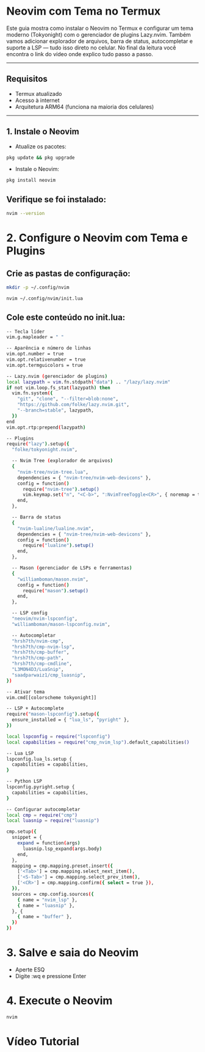 # Neovim com Tema no Termux

Este guia mostra como instalar o Neovim no Termux e configurar um tema moderno (Tokyonight) com o gerenciador de plugins Lazy.nvim. Também vamos adicionar explorador de arquivos, barra de status, autocompletar e suporte a LSP — tudo isso direto no celular. No final da leitura você encontra o link do vídeo onde explico tudo passo a passo.

---

## Requisitos

- Termux atualizado
- Acesso à internet
- Arquitetura ARM64 (funciona na maioria dos celulares)

---

## 1. Instale o Neovim
- Atualize os pacotes:
```bash
pkg update && pkg upgrade
```
- Instale o Neovim:
```bash
pkg install neovim
```

## Verifique se foi instalado:
```bash
nvim --version
```

# 2. Configure o Neovim com Tema e Plugins
## Crie as pastas de configuração:
```bash
mkdir -p ~/.config/nvim
```
```bash
nvim ~/.config/nvim/init.lua
```

## Cole este conteúdo no init.lua:
```bash
-- Tecla líder
vim.g.mapleader = " "

-- Aparência e número de linhas
vim.opt.number = true
vim.opt.relativenumber = true
vim.opt.termguicolors = true

-- Lazy.nvim (gerenciador de plugins)
local lazypath = vim.fn.stdpath("data") .. "/lazy/lazy.nvim"
if not vim.loop.fs_stat(lazypath) then
  vim.fn.system({
    "git", "clone", "--filter=blob:none",
    "https://github.com/folke/lazy.nvim.git",
    "--branch=stable", lazypath,
  })
end
vim.opt.rtp:prepend(lazypath)

-- Plugins
require("lazy").setup({
  "folke/tokyonight.nvim",

  -- Nvim Tree (explorador de arquivos)
  {
    "nvim-tree/nvim-tree.lua",
    dependencies = { "nvim-tree/nvim-web-devicons" },
    config = function()
      require("nvim-tree").setup()
      vim.keymap.set("n", "<C-b>", ":NvimTreeToggle<CR>", { noremap = true, silent = true })
    end,
  },

  -- Barra de status
  {
    "nvim-lualine/lualine.nvim",
    dependencies = { "nvim-tree/nvim-web-devicons" },
    config = function()
      require("lualine").setup()
    end,
  },

  -- Mason (gerenciador de LSPs e ferramentas)
  {
    "williamboman/mason.nvim",
    config = function()
      require("mason").setup()
    end,
  },

  -- LSP config
  "neovim/nvim-lspconfig",
  "williamboman/mason-lspconfig.nvim",

  -- Autocompletar
  "hrsh7th/nvim-cmp",
  "hrsh7th/cmp-nvim-lsp",
  "hrsh7th/cmp-buffer",
  "hrsh7th/cmp-path",
  "hrsh7th/cmp-cmdline",
  "L3MON4D3/LuaSnip",
  "saadparwaiz1/cmp_luasnip",
})

-- Ativar tema
vim.cmd[[colorscheme tokyonight]]

-- LSP + Autocomplete
require("mason-lspconfig").setup({
  ensure_installed = { "lua_ls", "pyright" },
})

local lspconfig = require("lspconfig")
local capabilities = require("cmp_nvim_lsp").default_capabilities()

-- Lua LSP
lspconfig.lua_ls.setup {
  capabilities = capabilities,
}

-- Python LSP
lspconfig.pyright.setup {
  capabilities = capabilities,
}

-- Configurar autocompletar
local cmp = require("cmp")
local luasnip = require("luasnip")

cmp.setup({
  snippet = {
    expand = function(args)
      luasnip.lsp_expand(args.body)
    end,
  },
  mapping = cmp.mapping.preset.insert({
    ['<Tab>'] = cmp.mapping.select_next_item(),
    ['<S-Tab>'] = cmp.mapping.select_prev_item(),
    ['<CR>'] = cmp.mapping.confirm({ select = true }),
  }),
  sources = cmp.config.sources({
    { name = "nvim_lsp" },
    { name = "luasnip" },
  }, {
    { name = "buffer" },
  })
})
```

# 3. Salve e saia do Neovim
- Aperte ESQ
- Digite :wq e pressione Enter

# 4. Execute o Neovim
```bash
nvim
```

# Vídeo Tutorial

